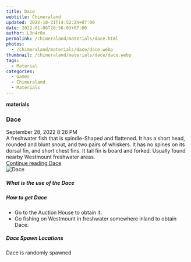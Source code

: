 ```yaml
---
title: Dace
webtitle: Chimeraland
updated: 2022-10-31T14:52:24+07:00
date: 2022-01-06T20:56:03+07:00
author: L3n4r0x
permalink: /chimeraland/materials/dace.html
photos:
  - /chimeraland/materials/dace/dace.webp
thumbnail: /chimeraland/materials/dace/dace.webp
tags:
  - Material
categories:
  - Games
  - Chimeraland
  - Materials
---
```


<section id="bootstrap-wrapper"><link rel="stylesheet" href="https://cdn.statically.io/gh/dimaslanjaka/Web-Manajemen/40ac3225/css/bootstrap-4.5-wrapper.css"/><div class="row g-0 border rounded overflow-hidden flex-md-row mb-4 shadow-sm position-relative"><div class="col p-4 d-flex flex-column position-static"><strong class="d-inline-block mb-2 text-success">materials</strong><h3 class="mb-0">Dace</h3><div class="mb-1 text-muted">September 28, 2022 8:26 PM</div><div class="mb-2 border p-1">A freshwater fish that is spindle-Shaped and flattened. It has a short head, rounded and blunt snout, and two pairs of whiskers. It has no spines on its dorsal fin, and short chest fins. It tail fin is board and forked. Usually found nearby Westmount freshwater areas.</div><a href="#" class="stretched-link d-none">Continue reading Dace</a></div><div class="col-auto d-none d-lg-block"><img src="/chimeraland/materials/dace/dace.webp" alt="Dace"/></div></div><div class="row"><div class="col-lg-6 col-12 mb-2"><div class="card"><div class="card-body"><h5 class="card-title">What is the use of the Dace</h5><div class="card-text"><ul></ul></div></div></div></div><div class="col-lg-6 col-12 mb-2"><div class="card"><div class="card-body"><h5 class="card-title">How to get Dace</h5><div class="card-text"><ul><li>Go to the Auction House to obtain it.</li><li>Go fishing on Westmount in freshwater somewhere inland to obtain Dace.</li></ul></div></div></div></div><div class="col-12 mb-2"><h5>Dace Spawn Locations</h5><p>Dace is randomly spawned</p></div></div></section>